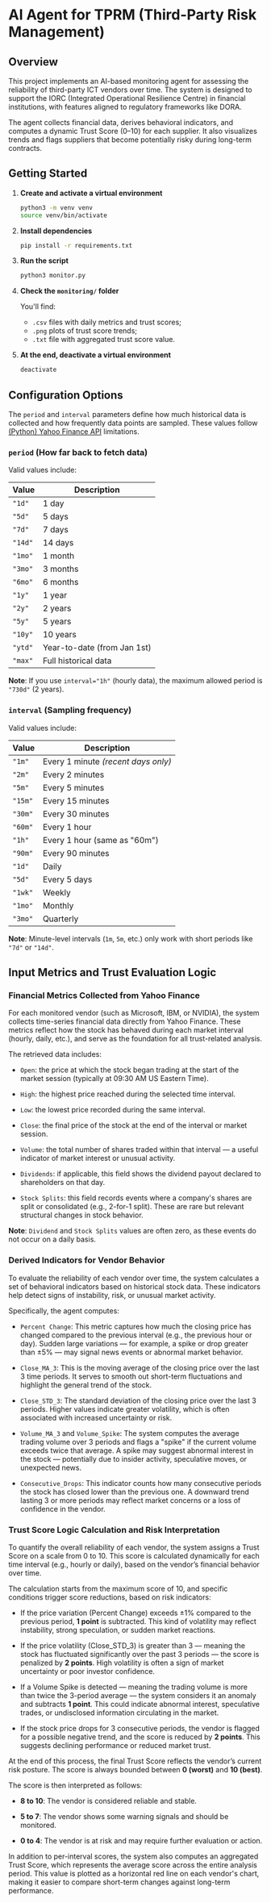 # AI Agent for TPRM (Third-Party Risk Management)

## Overview

This project implements an AI-based monitoring agent for assessing the reliability of third-party ICT vendors over time. The system is designed to support the IORC (Integrated Operational Resilience Centre) in financial institutions, with features aligned to regulatory frameworks like DORA.

The agent collects financial data, derives behavioral indicators, and computes a dynamic Trust Score (0–10) for each supplier. It also visualizes trends and flags suppliers that become potentially risky during long-term contracts.

## Getting Started

1. **Create and activate a virtual environment**

    ```bash
    python3 -m venv venv
    source venv/bin/activate
    ```

2. **Install dependencies**

    ```bash
    pip install -r requirements.txt
    ```

3. **Run the script**

    ```bash
    python3 monitor.py
    ```

4. **Check the `monitoring/` folder**

    You'll find:

    - `.csv` files with daily metrics and trust scores;
    - `.png` plots of trust score trends;
    - `.txt` file with aggregated trust score value.

5. **At the end, deactivate a virtual environment**

    ```bash
    deactivate
    ```

## Configuration Options

The `period` and `interval` parameters define how much historical data is collected and how frequently data points are sampled. These values follow [(Python) Yahoo Finance API](https://pypi.org/project/yfinance/) limitations.

### `period` (How far back to fetch data)

Valid values include:

| Value    | Description                  |
|----------|------------------------------|
| `"1d"`   | 1 day                        |
| `"5d"`   | 5 days                       |
| `"7d"`   | 7 days                       |
| `"14d"`  | 14 days                      |
| `"1mo"`  | 1 month                      |
| `"3mo"`  | 3 months                     |
| `"6mo"`  | 6 months                     |
| `"1y"`   | 1 year                       |
| `"2y"`   | 2 years                      |
| `"5y"`   | 5 years                      |
| `"10y"`  | 10 years                     |
| `"ytd"`  | Year-to-date (from Jan 1st)  |
| `"max"`  | Full historical data         |

**Note**: If you use `interval="1h"` (hourly data), the maximum allowed period is `"730d"` (2 years).

### `interval` (Sampling frequency)

Valid values include:

| Value     | Description                         |
|-----------|-------------------------------------|
| `"1m"`    | Every 1 minute *(recent days only)* |
| `"2m"`    | Every 2 minutes                     |
| `"5m"`    | Every 5 minutes                     |
| `"15m"`   | Every 15 minutes                    |
| `"30m"`   | Every 30 minutes                    |
| `"60m"`   | Every 1 hour                        |
| `"1h"`    | Every 1 hour (same as "60m")        |
| `"90m"`   | Every 90 minutes                    |
| `"1d"`    | Daily                               |
| `"5d"`    | Every 5 days                        |
| `"1wk"`   | Weekly                              |
| `"1mo"`   | Monthly                             |
| `"3mo"`   | Quarterly                           |

**Note**: Minute-level intervals (`1m`, `5m`, etc.) only work with short periods like `"7d"` or `"14d"`.

## Input Metrics and Trust Evaluation Logic

### Financial Metrics Collected from Yahoo Finance

For each monitored vendor (such as Microsoft, IBM, or NVIDIA), the system collects time-series financial data directly from Yahoo Finance. These metrics reflect how the stock has behaved during each market interval (hourly, daily, etc.), and serve as the foundation for all trust-related analysis.

The retrieved data includes:

- `Open`: the price at which the stock began trading at the start of the market session (typically at 09:30 AM US Eastern Time).

- `High`: the highest price reached during the selected time interval.

- `Low`: the lowest price recorded during the same interval.

- `Close`: the final price of the stock at the end of the interval or market session.

- `Volume`: the total number of shares traded within that interval — a useful indicator of market interest or unusual activity.

- `Dividends`: if applicable, this field shows the dividend payout declared to shareholders on that day.

- `Stock Splits`: this field records events where a company's shares are split or consolidated (e.g., 2-for-1 split). These are rare but relevant structural changes in stock behavior.

**Note**: `Dividend` and `Stock Splits` values are often zero, as these events do not occur on a daily basis.

### Derived Indicators for Vendor Behavior

To evaluate the reliability of each vendor over time, the system calculates a set of behavioral indicators based on historical stock data. These indicators help detect signs of instability, risk, or unusual market activity.

Specifically, the agent computes:

- `Percent Change`: This metric captures how much the closing price has changed compared to the previous interval (e.g., the previous hour or day). Sudden large variations — for example, a spike or drop greater than ±5% — may signal news events or abnormal market behavior.

- `Close_MA_3`: This is the moving average of the closing price over the last 3 time periods. It serves to smooth out short-term fluctuations and highlight the general trend of the stock.

- `Close_STD_3`: The standard deviation of the closing price over the last 3 periods. Higher values indicate greater volatility, which is often associated with increased uncertainty or risk.

- `Volume_MA_3` and `Volume_Spike`: The system computes the average trading volume over 3 periods and flags a "spike" if the current volume exceeds twice that average. A spike may suggest abnormal interest in the stock — potentially due to insider activity, speculative moves, or unexpected news.

- `Consecutive_Drops`: This indicator counts how many consecutive periods the stock has closed lower than the previous one. A downward trend lasting 3 or more periods may reflect market concerns or a loss of confidence in the vendor.

### Trust Score Logic Calculation and Risk Interpretation

To quantify the overall reliability of each vendor, the system assigns a Trust Score on a scale from 0 to 10.
This score is calculated dynamically for each time interval (e.g., hourly or daily), based on the vendor’s financial behavior over time.

The calculation starts from the maximum score of 10, and specific conditions trigger score reductions, based on risk indicators:

- If the price variation (Percent Change) exceeds ±1% compared to the previous period, **1 point** is subtracted. This kind of volatility may reflect instability, strong speculation, or sudden market reactions.

- If the price volatility (Close_STD_3) is greater than 3 — meaning the stock has fluctuated significantly over the past 3 periods — the score is penalized by **2 points**. High volatility is often a sign of market uncertainty or poor investor confidence.

- If a Volume Spike is detected — meaning the trading volume is more than twice the 3-period average — the system considers it an anomaly and subtracts **1 point**. This could indicate abnormal interest, speculative trades, or undisclosed information circulating in the market.

- If the stock price drops for 3 consecutive periods, the vendor is flagged for a possible negative trend, and the score is reduced by **2 points**. This suggests declining performance or reduced market trust.

At the end of this process, the final Trust Score reflects the vendor’s current risk posture. The score is always bounded between **0 (worst)** and **10 (best)**.

The score is then interpreted as follows:

- **8 to 10**: The vendor is considered reliable and stable.

- **5 to 7**: The vendor shows some warning signals and should be monitored.

- **0 to 4**: The vendor is at risk and may require further evaluation or action.

In addition to per-interval scores, the system also computes an aggregated Trust Score, which represents the average score across the entire analysis period.
This value is plotted as a horizontal red line on each vendor's chart, making it easier to compare short-term changes against long-term performance.
